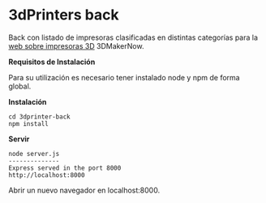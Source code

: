 # 3dPrinters back

Back con listado de impresoras clasificadas en distintas categorías para la  [web sobre impresoras 3D](https://3dMakerNow.com) 3DMakerNow.

__Requisitos de Instalación__

Para su utilización es necesario tener instalado node y npm de forma global.

__Instalación__

```
cd 3dprinter-back
npm install
```
__Servir__

```
node server.js
--------------
Express served in the port 8000
http://localhost:8000
```

Abrir un nuevo navegador en localhost:8000.
